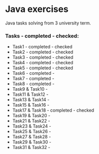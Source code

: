 # Java exercises
Java tasks solving from 3 university term.

### Tasks - completed - checked:

- Task1 - completed - checked
- Task2 - completed - checked
- Task3 - completed - checked
- Task4 - completed - checked
- Task5 - completed - checked
- Task6 - completed -
- Task7 - completed -
- Task8 - completed -
- Task9 & Task10 - 
- Task11 & Task12 - 
- Task13 & Task14 - 
- Task15 & Task16 - 
- Task17 & Task18 - completed - checked
- Task19 & Task20 - 
- Task21 & Task22 - 
- Task23 & Task24 - 
- Task25 & Task26 - 
- Task27 & Task28 - 
- Task29 & Task30 - 
- Task31 & Task32 -  
